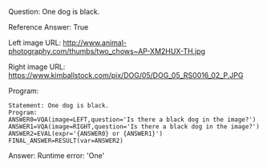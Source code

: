 Question: One dog is black.

Reference Answer: True

Left image URL: http://www.animal-photography.com/thumbs/two_chows~AP-XM2HUX-TH.jpg

Right image URL: https://www.kimballstock.com/pix/DOG/05/DOG_05_RS0016_02_P.JPG

Program:

```
Statement: One dog is black.
Program:
ANSWER0=VQA(image=LEFT,question='Is there a black dog in the image?')
ANSWER1=VQA(image=RIGHT,question='Is there a black dog in the image?')
ANSWER2=EVAL(expr='{ANSWER0} or {ANSWER1}')
FINAL_ANSWER=RESULT(var=ANSWER2)
```
Answer: Runtime error: 'One'

